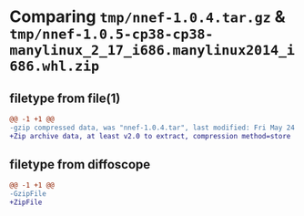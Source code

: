 # Comparing `tmp/nnef-1.0.4.tar.gz` & `tmp/nnef-1.0.5-cp38-cp38-manylinux_2_17_i686.manylinux2014_i686.whl.zip`

## filetype from file(1)

```diff
@@ -1 +1 @@
-gzip compressed data, was "nnef-1.0.4.tar", last modified: Fri May 24 13:22:05 2024, max compression
+Zip archive data, at least v2.0 to extract, compression method=store
```

## filetype from diffoscope

```diff
@@ -1 +1 @@
-GzipFile
+ZipFile
```

